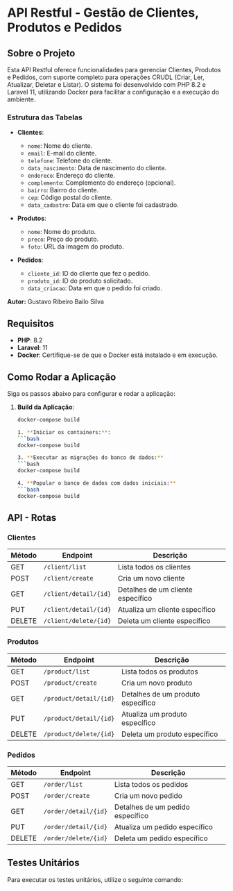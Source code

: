 # API Restful - Gestão de Clientes, Produtos e Pedidos

## Sobre o Projeto

Esta API Restful oferece funcionalidades para gerenciar Clientes, Produtos e Pedidos, com suporte completo para operações CRUDL (Criar, Ler, Atualizar, Deletar e Listar). O sistema foi desenvolvido com PHP 8.2 e Laravel 11, utilizando Docker para facilitar a configuração e a execução do ambiente.

### Estrutura das Tabelas

-   **Clientes**:

    -   `nome`: Nome do cliente.
    -   `email`: E-mail do cliente.
    -   `telefone`: Telefone do cliente.
    -   `data_nascimento`: Data de nascimento do cliente.
    -   `endereco`: Endereço do cliente.
    -   `complemento`: Complemento do endereço (opcional).
    -   `bairro`: Bairro do cliente.
    -   `cep`: Código postal do cliente.
    -   `data_cadastro`: Data em que o cliente foi cadastrado.

-   **Produtos**:

    -   `nome`: Nome do produto.
    -   `preco`: Preço do produto.
    -   `foto`: URL da imagem do produto.

-   **Pedidos**:
    -   `cliente_id`: ID do cliente que fez o pedido.
    -   `produto_id`: ID do produto solicitado.
    -   `data_criacao`: Data em que o pedido foi criado.

**Autor:** Gustavo Ribeiro Bailo Silva

## Requisitos

-   **PHP**: 8.2
-   **Laravel**: 11
-   **Docker**: Certifique-se de que o Docker está instalado e em execução.

## Como Rodar a Aplicação

Siga os passos abaixo para configurar e rodar a aplicação:

1. **Build da Aplicação**:

    ````bash
    docker-compose build

    1. **Iniciar os containers:**:
    ```bash
    docker-compose build

    3. **Executar as migrações do banco de dados:**
    ```bash
    docker-compose build

    4. **Popular o banco de dados com dados iniciais:**
    ```bash
    docker-compose build
    ````

## API - Rotas

### Clientes

| Método | Endpoint              | Descrição                         |
| ------ | --------------------- | --------------------------------- |
| GET    | `/client/list`        | Lista todos os clientes           |
| POST   | `/client/create`      | Cria um novo cliente              |
| GET    | `/client/detail/{id}` | Detalhes de um cliente específico |
| PUT    | `/client/detail/{id}` | Atualiza um cliente específico    |
| DELETE | `/client/delete/{id}` | Deleta um cliente específico      |

### Produtos

| Método | Endpoint               | Descrição                         |
| ------ | ---------------------- | --------------------------------- |
| GET    | `/product/list`        | Lista todos os produtos           |
| POST   | `/product/create`      | Cria um novo produto              |
| GET    | `/product/detail/{id}` | Detalhes de um produto específico |
| PUT    | `/product/detail/{id}` | Atualiza um produto específico    |
| DELETE | `/product/delete/{id}` | Deleta um produto específico      |

### Pedidos

| Método | Endpoint             | Descrição                        |
| ------ | -------------------- | -------------------------------- |
| GET    | `/order/list`        | Lista todos os pedidos           |
| POST   | `/order/create`      | Cria um novo pedido              |
| GET    | `/order/detail/{id}` | Detalhes de um pedido específico |
| PUT    | `/order/detail/{id}` | Atualiza um pedido específico    |
| DELETE | `/order/delete/{id}` | Deleta um pedido específico      |

## Testes Unitários

Para executar os testes unitários, utilize o seguinte comando:

